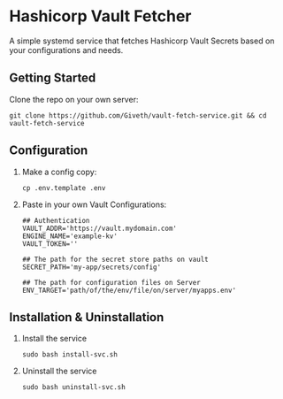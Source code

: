 # Hashicorp Vault Fetcher
A simple systemd service that fetches Hashicorp Vault Secrets based on your configurations and needs.
## Getting Started
Clone the repo on your own server:
```
git clone https://github.com/Giveth/vault-fetch-service.git && cd vault-fetch-service
```
## Configuration
1. Make a config copy:
    ```
    cp .env.template .env
    ```
2. Paste in your own Vault Configurations:
    ```
    ## Authentication
    VAULT_ADDR='https://vault.mydomain.com'
    ENGINE_NAME='example-kv'
    VAULT_TOKEN=''
    
    ## The path for the secret store paths on vault
    SECRET_PATH='my-app/secrets/config'
    
    ## The path for configuration files on Server
    ENV_TARGET='path/of/the/env/file/on/server/myapps.env'
    ```
## Installation & Uninstallation
1. Install the service
    ```
    sudo bash install-svc.sh
    ```
2. Uninstall the service
    ```
    sudo bash uninstall-svc.sh
    ```

